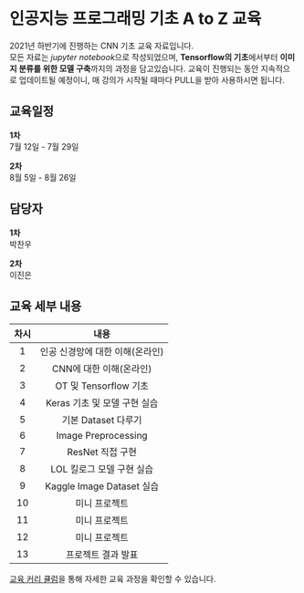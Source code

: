 # 인공지능 프로그래밍 기초 A to Z 교육

2021년 하반기에 진행하는 CNN 기초 교육 자료입니다.  
모든 자료는 *jupyter notebook*으로 작성되었으며, **Tensorflow의 기초**에서부터 **이미지 분류를 위한 모델 구축**까지의 과정을 담고있습니다. 교육이 진행되는 동안 지속적으로 업데이트될 예정이니, 매 강의가 시작될 때마다 PULL을 받아 사용하시면 됩니다.


## 교육일정

__1차__   
  7월 12일 - 7월 29일  
  
__2차__   
  8월 5일 - 8월 26일

## 담당자

__1차__  
  박찬우
  
__2차__  
  이진은

## 교육 세부 내용

| 차시 | 내용
|:---:|:---:|
| 1 | 인공 신경망에 대한 이해(온라인)|
| 2 | CNN에 대한 이해(온라인) |
| 3 | OT 및 Tensorflow 기초 |
| 4 | Keras 기초 및 모델 구현 실습 |
| 5 | 기본 Dataset 다루기 |
| 6 | Image Preprocessing | 
| 7 | ResNet 직접 구현 | 
| 8 | LOL 킬로그 모델 구현 실습 |
| 9 | Kaggle Image Dataset 실습 | 
| 10 | 미니 프로젝트 |
| 11 | 미니 프로젝트 |
| 12 | 미니 프로젝트 |
| 13 | 프로젝트 결과 발표 |


[교육 커리 큘럼](https://www.baeulang.kr/bbs/board.php?bo_table=AI&wr_id=16&sca=부산)을 통해 자세한 교육 과정을 확인할 수 있습니다.


